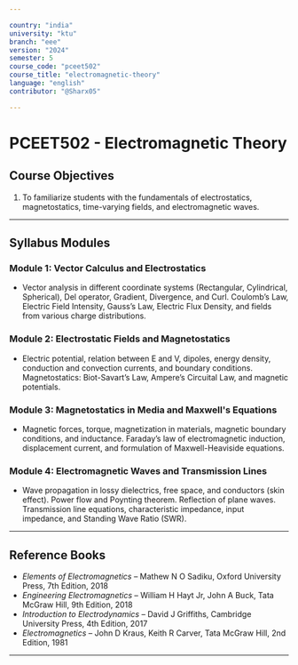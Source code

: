 ```yaml
---

country: "india"
university: "ktu"
branch: "eee"
version: "2024"
semester: 5
course_code: "pceet502"
course_title: "electromagnetic-theory"
language: "english"
contributor: "@Sharx05"

---
```


# PCEET502 - Electromagnetic Theory

## Course Objectives

1.  To familiarize students with the fundamentals of electrostatics, magnetostatics, time-varying fields, and electromagnetic waves.

---

## Syllabus Modules

### Module 1: Vector Calculus and Electrostatics

-   Vector analysis in different coordinate systems (Rectangular, Cylindrical, Spherical), Del operator, Gradient, Divergence, and Curl. Coulomb’s Law, Electric Field Intensity, Gauss’s Law, Electric Flux Density, and fields from various charge distributions.

### Module 2: Electrostatic Fields and Magnetostatics

-   Electric potential, relation between E and V, dipoles, energy density, conduction and convection currents, and boundary conditions. Magnetostatics: Biot-Savart’s Law, Ampere’s Circuital Law, and magnetic potentials.

### Module 3: Magnetostatics in Media and Maxwell's Equations

-   Magnetic forces, torque, magnetization in materials, magnetic boundary conditions, and inductance. Faraday’s law of electromagnetic induction, displacement current, and formulation of Maxwell-Heaviside equations.

### Module 4: Electromagnetic Waves and Transmission Lines

-   Wave propagation in lossy dielectrics, free space, and conductors (skin effect). Power flow and Poynting theorem. Reflection of plane waves. Transmission line equations, characteristic impedance, input impedance, and Standing Wave Ratio (SWR).

---

## Reference Books

-   *Elements of Electromagnetics* – Mathew N O Sadiku, Oxford University Press, 7th Edition, 2018
-   *Engineering Electromagnetics* – William H Hayt Jr, John A Buck, Tata McGraw Hill, 9th Edition, 2018
-   *Introduction to Electrodynamics* – David J Griffiths, Cambridge University Press, 4th Edition, 2017
-   *Electromagnetics* – John D Kraus, Keith R Carver, Tata McGraw Hill, 2nd Edition, 1981

---

